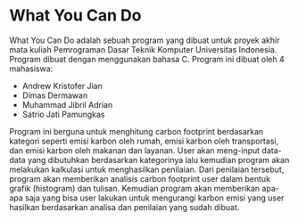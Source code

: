 # What You Can Do

What You Can Do adalah sebuah program yang dibuat untuk proyek akhir mata kuliah Pemrograman Dasar Teknik Komputer Universitas Indonesia. Program dibuat dengan menggunakan bahasa C. Program ini dibuat oleh 4 mahasiswa:

- Andrew Kristofer Jian
- Dimas Dermawan
- Muhammad Jibril Adrian
- Satrio Jati Pamungkas

Program ini berguna untuk menghitung carbon footprint berdasarkan kategori seperti emisi karbon oleh rumah, emisi karbon oleh transportasi, dan emisi karbon oleh makanan dan layanan. User akan meng-input data-data yang dibutuhkan berdasarkan kategorinya lalu kemudian program akan melakukan kalkulasi untuk menghasilkan penilaian. Dari penilaian tersebut, program akan memberikan analisis carbon footprint user dalam bentuk grafik (histogram) dan tulisan. Kemudian program akan memberikan apa-apa saja yang bisa user lakukan untuk mengurangi karbon emisi yang user hasilkan berdasarkan analisa dan penilaian yang sudah dibuat.
